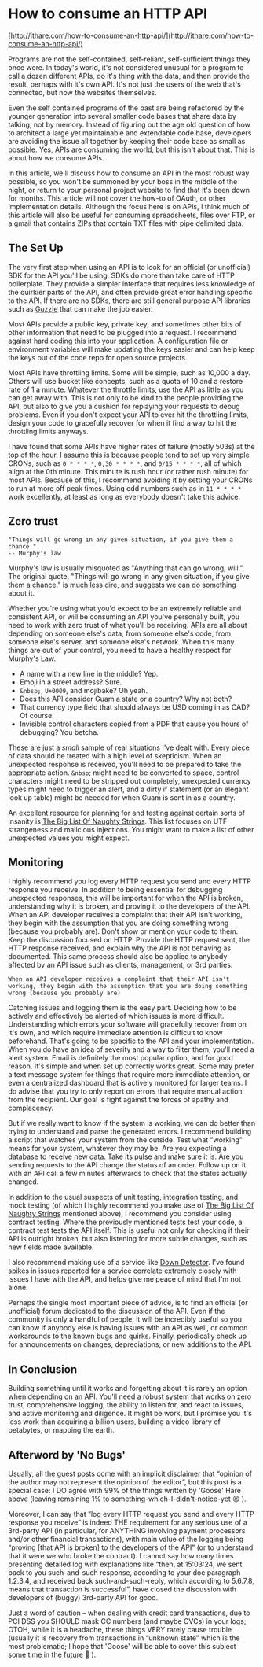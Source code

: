 # How to consume an HTTP API

[http://ithare.com/how-to-consume-an-http-api/](http://ithare.com/how-to-consume-an-http-api/)

Programs are not the self-contained, self-reliant, self-sufficient things they once were. In today's world, it's not considered unusual for a program to call a dozen different APIs, do it's thing with the data, and then provide the result, perhaps with it's own API. It's not just the users of the web that's connected, but now the websites themselves.

Even the self contained programs of the past are being refactored by the younger generation into several smaller code bases that share data by talking, not by memory. Instead of figuring out the age old question of how to architect a large yet maintainable and extendable code base, developers are avoiding the issue all together by keeping their code base as small as possible. Yes, APIs are consuming the world, but this isn't about that. This is about how we consume APIs.

In this article, we'll discuss how to consume an API in the most robust way possible, so you won't be summoned by your boss in the middle of the night, or return to your personal project website to find that it's been down for months. This article will not cover the how-to of OAuth, or other implementation details. Although the focus here is on APIs, I think much of this article will also be useful for consuming spreadsheets, files over FTP, or a gmail that contains ZIPs that contain TXT files with pipe delimited data.

## The Set Up

The very first step when using an API is to look for an official (or unofficial) SDK for the API you'll be using. SDKs do more than take care of HTTP boilerplate. They provide a simpler interface that requires less knowledge of the quirkier parts of the API, and often provide great error handling specific to the API. If there are no SDKs, there are still general purpose API libraries such as [Guzzle](http://docs.guzzlephp.org/en/stable/) that can make the job easier.

Most APIs provide a public key, private key, and sometimes other bits of other information that need to be plugged into a request. I recommend against hard coding this into your application. A configuration file or environment variables will make updating the keys easier and can help keep the keys out of the code repo for open source projects.

Most APIs have throttling limits. Some will be simple, such as 10,000 a day. Others will use bucket like concepts, such as a quota of 10 and a restore rate of 1 a minute. Whatever the throttle limits, use the API as little as you can get away with. This is not only to be kind to the people providing the API, but also to give you a cushion for replaying your requests to debug problems. Even if you don't expect your API to ever hit the throttling limits, design your code to gracefully recover for when it find a way to hit the throttling limits anyways.

I have found that some APIs have higher rates of failure (mostly 503s) at the top of the hour. I assume this is because people tend to set up very simple CRONs, such as `0 * * * *`, `0,30 * * * *`, and `0/15 * * * *`, all of which align at the 0th minute. This minute is rush hour (or rather rush minute) for most APIs. Because of this, I recommend avoiding it by setting your CRONs to run at more off peak times. Using odd numbers such as in `11 * * * *` work excellently, at least as long as everybody doesn't take this advice.

## Zero trust

    "Things will go wrong in any given situation, if you give them a chance."
    -- Murphy's law

Murphy's law is usually misquoted as "Anything that can go wrong, will.". The original quote, "Things will go wrong in any given situation, if you give them a chance." is much less dire, and suggests we can do something about it.

Whether you're using what you'd expect to be an extremely reliable and consistent API, or will be consuming an API you've personally built, you need to work with zero trust of what you'll be receiving. APIs are all about depending on someone else's data, from someone else's code, from someone else's server, and someone else's network. When this many things are out of your control, you need to have a healthy respect for Murphy's Law.

* A name with a new line in the middle? Yep.
* Emoji in a street address? Sure.
* `&nbsp;`, `U+0009`, and mojibake? Oh yeah.
* Does this API consider Guam a state or a country? Why not both?
* That currency type field that should always be USD coming in as CAD? Of course.
* Invisible control characters copied from a PDF that cause you hours of debugging? You betcha.

These are just a _small_ sample of real situations I've dealt with. Every piece of data should be treated with a high level of skepticism. When an unexpected response is received, you'll need to be prepared to take the appropriate action. `&nbsp`; might need to be converted to space, control characters might need to be stripped out completely, unexpected currency types might need to trigger an alert, and a dirty if statement (or an elegant look up table) might be needed for when Guam is sent in as a country.

An excellent resource for planning for and testing against certain sorts of insanity is [The Big List Of Naughty Strings](https://github.com/minimaxir/big-list-of-naughty-strings). This list focuses on UTF strangeness and malicious injections. You might want to make a list of other unexpected values you might expect.

## Monitoring

I highly recommend you log every HTTP request you send and every HTTP response you receive. In addition to being essential for debugging unexpected responses, this will be important for when the API is broken, understanding why it is broken, and proving it to the developers of the API. When an API developer receives a complaint that their API isn't working, they begin with the assumption that you are doing something wrong (because you probably are). Don't show or mention your code to them. Keep the discussion focused on HTTP. Provide the HTTP request sent, the HTTP response received, and explain why the API is not behaving as documented. This same process should also be applied to anybody affected by an API issue such as clients, management, or 3rd parties.

    When an API developer receives a complaint that their API isn't working, they begin with the assumption that you are doing something wrong (because you probably are)

Catching issues and logging them is the easy part. Deciding how to be actively and effectively be alerted of which issues is more difficult. Understanding which errors your software will gracefully recover from on it's own, and which require immediate attention is difficult to know beforehand. That's going to be specific to the API and your implementation. When you do have an idea of severity and a way to filter them, you'll need a alert system. Email is definitely the most popular option, and for good reason. It's simple and when set up correctly works great. Some may prefer a text message system for things that require more immediate attention, or even a centralized dashboard that is actively monitored for larger teams. I do advise that you try to only report on errors that require manual action from the recipient. Our goal is fight against the forces of apathy and complacency.

But if we really want to know if the system is working, we can do better than trying to understand and parse the generated errors. I recommend building a script that watches your system from the outside. Test what "working" means for your system, whatever they may be. Are you expecting a database to receive new data. Take its pulse and make sure it is. Are you sending requests to the API change the status of an order. Follow up on it with an API call a few minutes afterwards to check that the status actually changed.

In addition to the usual suspects of unit testing, integration testing, and mock testing (of which I highly recommend you make use of [The Big List Of Naughty Strings](https://github.com/minimaxir/big-list-of-naughty-strings) mentioned above), I recommend you consider using contract testing. Where the previously mentioned tests test your code, a contract test tests the API itself. This is useful not only for checking if their API is outright broken, but also listening for more subtle changes, such as new fields made available.

I also recommend making use of a service like [Down Detector](https://downdetector.com/). I've found spikes in issues reported for a service correlate extremely closely with issues I have with the API, and helps give me peace of mind that I'm not alone.

Perhaps the single most important piece of advice, is to find an official (or unofficial) forum dedicated to the discussion of the API. Even if the community is only a handful of people, it will be incredibly useful so you can know if anybody else is having issues with an API as well, or common workarounds to the known bugs and quirks. Finally, periodically check up for announcements on changes, depreciations, or new additions to the API.

## In Conclusion

Building something until it works and forgetting about it is rarely an option when depending on an API. You'll need a robust system that works on zero trust, comprehensive logging, the ability to listen for, and react to issues, and active monitoring and diligence. It might be work, but I promise you it's less work than acquiring a billion users, building a video library of petabytes, or mapping the earth.

## Afterword by 'No Bugs'

Usually, all the guest posts come with an implicit disclaimer that “opinion of the author may not represent the opinion of the editor”, but this post is a special case: I DO agree with 99% of the things written by 'Goose' Hare above (leaving remaining 1% to something-which-I-didn't-notice-yet 😉 ).

Moreover, I can say that “log every HTTP request you send and every HTTP response you receive” is indeed THE requirement for any serious use of a 3rd-party API (in particular, for ANYTHING involving payment processors and/or other financial transactions), with main value of the logging being “proving [that API is broken] to the developers of the API” (or to understand that it were we who broke the contract). I cannot say how many times presenting detailed log with explanations like “then, at 15:03:24, we sent back to you such-and-such response, according to your doc paragraph 1.2.3.4, and received back such-and-such-reply, which according to 5.6.7.8, means that transaction is successful”, have closed the discussion with developers of (buggy) 3rd-party API for good.

Just a word of caution – when dealing with credit card transactions, due to PCI DSS you SHOULD mask CC numbers (and maybe CVCs) in your logs; OTOH, while it is a headache, these things VERY rarely cause trouble (usually it is recovery from transactions in “unknown state” which is the most problematic; I hope that 'Goose' will be able to cover this subject some time in the future 🙂 ).
